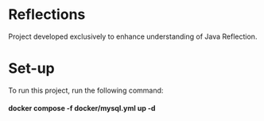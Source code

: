 # Reflections
Project developed exclusively to enhance understanding of Java Reflection.

# Set-up
To run this project, run the following command: 
#### docker compose -f docker/mysql.yml up -d
